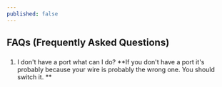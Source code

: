 ```yaml
---
published: false
---
```

## FAQs (Frequently Asked Questions)

###

1. I don't have a port what can I do?
	**If you don't have a port it's probably because your wire is probably the wrong one. You should switch it.  **